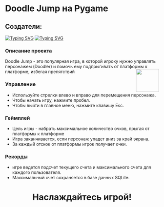 # Doodle Jump на Pygame
## Создатели:
[![Typing SVG](https://readme-typing-svg.herokuapp.com?font=Fira+Code&pause=1000&color=2C28F7&random=false&width=435&height=27&lines=%D0%A5%D0%B0%D0%B9%D1%80%D1%83%D0%BB%D0%BB%D0%B8%D0%BD+%D0%90%D0%B7%D0%B0%D1%82)](https://git.io/typing-svg)
[![Typing SVG](https://readme-typing-svg.herokuapp.com?font=Fira+Code&pause=1000&color=2C28F7&random=false&width=435&height=27&lines=%D0%9A%D0%B0%D0%BF%D1%80%D0%B0%D0%BB%D0%BE%D0%B2+%D0%A2%D0%B8%D0%BC%D1%83%D1%80)](https://git.io/typing-svg)
### Описание проекта
<p>
  Doodle Jump - это популярная игра, в которой игроку нужно управлять персонажем (Doodler) и помочь ему подпрыгивать от платформы к платформе, избегая препятствий 
  <img  width="75" align="right" src="https://media1.giphy.com/media/pScsoBd6sk3Kt9xhI0/giphy.gif?cid=ecf05e47t7i1uqqv2rbuf21e9ovvllxg0pd8bdc0ms6uv39j&ep=v1_stickers_search&rid=giphy.gif&ct=s">
</p>

### Управление
- Используйте стрелки влево и вправо для перемещения персонажа.
- Чтобы начать игру, нажмите пробел.
- Чтобы выйти в главное меню, нажмите клавишу Esc.

### Геймплей
- Цель игры - набрать максимальное количество очков, прыгая от платформы к платформе
- Игра заканчивается, если персонаж упадет вниз за край экрана.
- За каждый отскок от платформы игрок получает очки.

### Рекорды
- игре ведется подсчет текущего счета и максимального счета для каждого пользователя.
- Максимальный счет сохраняется в базе данных SQLite.

# <p align="center">Наслаждайтесь игрой!</p>
